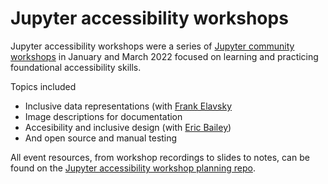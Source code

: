 # Jupyter accessibility workshops

Jupyter accessibility workshops were a series of [Jupyter community workshops](https://blog.jupyter.org/jupyter-community-workshops-cbd34ac82549) 
in January and March 2022 focused on learning and practicing foundational 
accessibility skills.

Topics included 
* Inclusive data representations (with [Frank Elavsky](https://www.frank.computer/)
* Image descriptions for documentation
* Accesibility and inclusive design (with [Eric Bailey](https://ericwbailey.design/))
* And open source and manual testing

All event resources, from workshop recordings to slides to notes, can be found on the [Jupyter accessibility workshop planning repo](https://github.com/Quansight-Labs/jupyter-accessibility-workshops#readme).